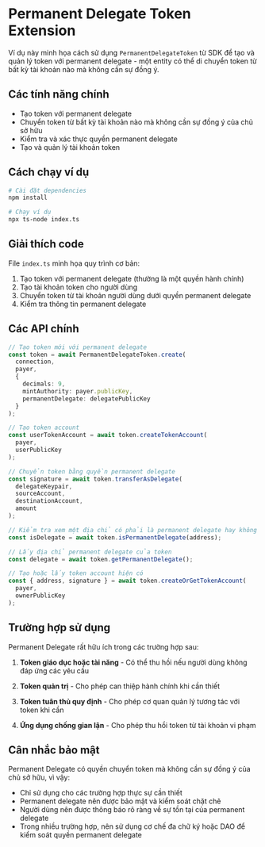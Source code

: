 # Permanent Delegate Token Extension

Ví dụ này minh họa cách sử dụng `PermanentDelegateToken` từ SDK để tạo và quản lý token với permanent delegate - một entity có thể di chuyển token từ bất kỳ tài khoản nào mà không cần sự đồng ý.

## Các tính năng chính

- Tạo token với permanent delegate
- Chuyển token từ bất kỳ tài khoản nào mà không cần sự đồng ý của chủ sở hữu
- Kiểm tra và xác thực quyền permanent delegate
- Tạo và quản lý tài khoản token

## Cách chạy ví dụ

```bash
# Cài đặt dependencies
npm install

# Chạy ví dụ
npx ts-node index.ts
```

## Giải thích code

File `index.ts` minh họa quy trình cơ bản:
1. Tạo token với permanent delegate (thường là một quyền hành chính)
2. Tạo tài khoản token cho người dùng
3. Chuyển token từ tài khoản người dùng dưới quyền permanent delegate
4. Kiểm tra thông tin permanent delegate

## Các API chính

```typescript
// Tạo token mới với permanent delegate
const token = await PermanentDelegateToken.create(
  connection,
  payer,
  {
    decimals: 9,
    mintAuthority: payer.publicKey,
    permanentDelegate: delegatePublicKey
  }
);

// Tạo token account
const userTokenAccount = await token.createTokenAccount(
  payer,
  userPublicKey
);

// Chuyển token bằng quyền permanent delegate
const signature = await token.transferAsDelegate(
  delegateKeypair, 
  sourceAccount, 
  destinationAccount, 
  amount
);

// Kiểm tra xem một địa chỉ có phải là permanent delegate hay không
const isDelegate = await token.isPermanentDelegate(address);

// Lấy địa chỉ permanent delegate của token
const delegate = await token.getPermanentDelegate();

// Tạo hoặc lấy token account hiện có
const { address, signature } = await token.createOrGetTokenAccount(
  payer,
  ownerPublicKey
);
```

## Trường hợp sử dụng

Permanent Delegate rất hữu ích trong các trường hợp sau:

1. **Token giáo dục hoặc tài năng** - Có thể thu hồi nếu người dùng không đáp ứng các yêu cầu

2. **Token quản trị** - Cho phép can thiệp hành chính khi cần thiết

3. **Token tuân thủ quy định** - Cho phép cơ quan quản lý tương tác với token khi cần

4. **Ứng dụng chống gian lận** - Cho phép thu hồi token từ tài khoản vi phạm

## Cân nhắc bảo mật

Permanent Delegate có quyền chuyển token mà không cần sự đồng ý của chủ sở hữu, vì vậy:

- Chỉ sử dụng cho các trường hợp thực sự cần thiết
- Permanent delegate nên được bảo mật và kiểm soát chặt chẽ
- Người dùng nên được thông báo rõ ràng về sự tồn tại của permanent delegate
- Trong nhiều trường hợp, nên sử dụng cơ chế đa chữ ký hoặc DAO để kiểm soát quyền permanent delegate 